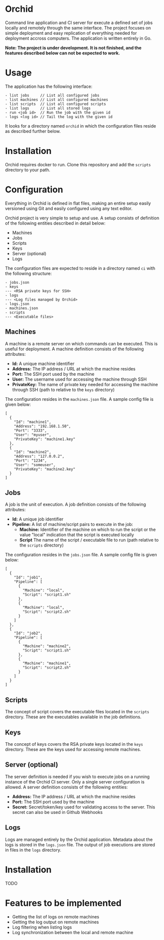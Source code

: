 # Orchid
Command line application and CI server for execute a defined set of jobs
locally and remotely through the same interface. The project focuses on simple
deployment and easy replication of everything  needed for deployment accross
computers. The application is written entirely in Go.

**Note: The project is under development. It is not finished, and the features described below can not be expected to work.**


# Usage
The application has the following interface:

```
- list jobs     // List all configured jobs
- list machines // List all configured machines
- list scripts  // List all configured scripts
- list logs     // List all stored logs
- run <job id>  // Run the job with the given id
- logs <log id> // Tail the log with the given id
```

It looks for a directory named `orchid` in which the configuration files reside
as described further below.


# Installation
Orchid requires docker to run. Clone this repository and add the `scripts`
directory to your path.


# Configuration
Everything in Orchid is defined in flat files, making an entire setup easily
versioned using Git and easily configured using any text editor.

Orchid project is very simple to setup and use. A setup consists of definition
of the following entities described in detail below:

- Machines
- Jobs
- Scripts
- Keys
- Server (optional)
- Logs

The configuration files are expected to reside in a directory named `ci` with
the following structure:

```
- jobs.json
- keys
--- <RSA private keys for SSH>
- logs
--- <Log files managed by Orchid>
- logs.json
- machines.json
- scripts
--- <Executable files>
```


## Machines
A machine is a remote server on which commands can be executed. This is useful
for deployment. A machine definition consists of the following attributes:

- **Id:** A unique machine identifier
- **Address:** The IP address / URL at which the machine resides
- **Port:** The SSH port used by the machine
- **User:** The username used for accessing the machine through SSH
- **PrivateKey:** The name of private key needed for accessing the machine
  through SSH (path to relative to the `keys` directory)

The configuration resides in the `machines.json` file. A sample config file is
given below:

```
[
  {
    "Id": "machine1",
    "Address": "192.168.1.50",
    "Port": "3333",
    "User": "myuser",
    "PrivateKey": "machine1.key"
  },
  {
    "Id": "machine2",
    "Address": "127.0.0.2",
    "Port": "1234",
    "User": "someuser",
    "PrivateKey": "machine2.key"
  }
]
```


## Jobs
A job is the unit of execution. A job definition consists of the following
attributes:

- **Id:** A unique job identifier
- **Pipeline:** A list of machine/script pairs to execute in the job:
    - **Machine:** Identifier of the machine on which to run the script or the
      value "local" indication that the script is executed locally
    - **Script** The name of the script / executable file to run (path relative
      to the `scripts` directory)

The configuration resides in the `jobs.json` file. A sample config file is
given below:

```
[
  {
    "Id": "job1",
    "Pipeline": [
      {
        "Machine": "local",
        "Script": "script1.sh"
      },
      {
        "Machine": "local",
        "Script": "script2.sh"
      }
    ]
  },
  {
    "Id": "job2",
    "Pipeline": [
      {
        "Machine": "machine2",
        "Script": "script1.sh"
      },
      {
        "Machine": "machine1",
        "Script": "script2.sh"
      }
    ]
  }
]
```


## Scripts
The concept of script covers the executable files located in the `scripts`
directory. These are the executables available in the job definitions.


## Keys
The concept of keys covers the RSA private keys located in the `keys`
directory. These are the keys used for accessing remote machines.


## Server (optional)
The server definition is needed if you wish to execute jobs on a running
instance of the Orchid CI server. Only a single server configuration is
allowed. A server definition consists of the following entities:

- **Address:** The IP address / URL at which the machine resides
- **Port:** The SSH port used by the machine
- **Secret:** Secret/token/key used for validating access to the server. This
  secret can also be used in Github Webhooks


## Logs
Logs are managed entirely by the Orchid application. Metadata about the logs is
stored in the `logs.json` file. The output of job executions are stored in
files in the `logs` directory.


# Installation
TODO


# Features to be implemented

- Getting the list of logs on remote machines
- Getting the log output on remote machines
- Log filtering when listing logs
- Log synchronization between the local and remote machine
